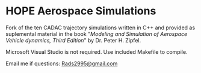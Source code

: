 # HOPE Aerospace Simulations

Fork of the ten CADAC trajectory simulations written in C++ and provided as suplemental material in the book "*Modeling and Simulation of Aerospace Vehicle dynamics, Third Edition*" by Dr. Peter H. Zipfel.

Microsoft Visual Studio is not required. Use included Makefile to compile.

Email me if questions: Rads2995@gmail.com
